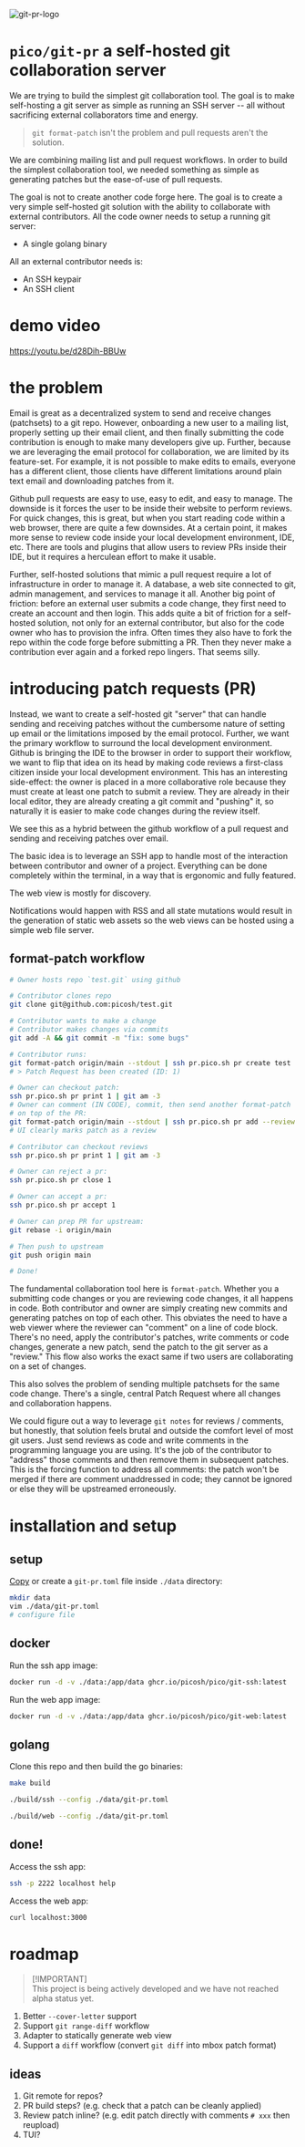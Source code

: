 ![git-pr-logo](logo.png)

# `pico/git-pr` a self-hosted git collaboration server

We are trying to build the simplest git collaboration tool. The goal is to make
self-hosting a git server as simple as running an SSH server -- all without
sacrificing external collaborators time and energy.

> `git format-patch` isn't the problem and pull requests aren't the solution.

We are combining mailing list and pull request workflows. In order to build the
simplest collaboration tool, we needed something as simple as generating patches
but the ease-of-use of pull requests.

The goal is not to create another code forge here. The goal is to create a very
simple self-hosted git solution with the ability to collaborate with external
contributors. All the code owner needs to setup a running git server:

- A single golang binary

All an external contributor needs is:

- An SSH keypair
- An SSH client

# demo video

https://youtu.be/d28Dih-BBUw

# the problem

Email is great as a decentralized system to send and receive changes (patchsets)
to a git repo. However, onboarding a new user to a mailing list, properly
setting up their email client, and then finally submitting the code contribution
is enough to make many developers give up. Further, because we are leveraging
the email protocol for collaboration, we are limited by its feature-set. For
example, it is not possible to make edits to emails, everyone has a different
client, those clients have different limitations around plain text email and
downloading patches from it.

Github pull requests are easy to use, easy to edit, and easy to manage. The
downside is it forces the user to be inside their website to perform reviews.
For quick changes, this is great, but when you start reading code within a web
browser, there are quite a few downsides. At a certain point, it makes more
sense to review code inside your local development environment, IDE, etc. There
are tools and plugins that allow users to review PRs inside their IDE, but it
requires a herculean effort to make it usable.

Further, self-hosted solutions that mimic a pull request require a lot of
infrastructure in order to manage it. A database, a web site connected to git,
admin management, and services to manage it all. Another big point of friction:
before an external user submits a code change, they first need to create an
account and then login. This adds quite a bit of friction for a self-hosted
solution, not only for an external contributor, but also for the code owner who
has to provision the infra. Often times they also have to fork the repo within
the code forge before submitting a PR. Then they never make a contribution ever
again and a forked repo lingers. That seems silly.

# introducing patch requests (PR)

Instead, we want to create a self-hosted git "server" that can handle sending
and receiving patches without the cumbersome nature of setting up email or the
limitations imposed by the email protocol. Further, we want the primary workflow
to surround the local development environment. Github is bringing the IDE to the
browser in order to support their workflow, we want to flip that idea on its
head by making code reviews a first-class citizen inside your local development
environment. This has an interesting side-effect: the owner is placed in a more
collaborative role because they must create at least one patch to submit a
review. They are already in their local editor, they are already creating a git
commit and "pushing" it, so naturally it is easier to make code changes during
the review itself.

We see this as a hybrid between the github workflow of a pull request and
sending and receiving patches over email.

The basic idea is to leverage an SSH app to handle most of the interaction
between contributor and owner of a project. Everything can be done completely
within the terminal, in a way that is ergonomic and fully featured.

The web view is mostly for discovery.

Notifications would happen with RSS and all state mutations would result in the
generation of static web assets so the web views can be hosted using a simple
web file server.

## format-patch workflow

```bash
# Owner hosts repo `test.git` using github

# Contributor clones repo
git clone git@github.com:picosh/test.git

# Contributor wants to make a change
# Contributor makes changes via commits
git add -A && git commit -m "fix: some bugs"

# Contributor runs:
git format-patch origin/main --stdout | ssh pr.pico.sh pr create test
# > Patch Request has been created (ID: 1)

# Owner can checkout patch:
ssh pr.pico.sh pr print 1 | git am -3
# Owner can comment (IN CODE), commit, then send another format-patch
# on top of the PR:
git format-patch origin/main --stdout | ssh pr.pico.sh pr add --review 1
# UI clearly marks patch as a review

# Contributor can checkout reviews
ssh pr.pico.sh pr print 1 | git am -3

# Owner can reject a pr:
ssh pr.pico.sh pr close 1

# Owner can accept a pr:
ssh pr.pico.sh pr accept 1

# Owner can prep PR for upstream:
git rebase -i origin/main

# Then push to upstream
git push origin main

# Done!
```

The fundamental collaboration tool here is `format-patch`. Whether you a
submitting code changes or you are reviewing code changes, it all happens in
code. Both contributor and owner are simply creating new commits and generating
patches on top of each other. This obviates the need to have a web viewer where
the reviewer can "comment" on a line of code block. There's no need, apply the
contributor's patches, write comments or code changes, generate a new patch,
send the patch to the git server as a "review." This flow also works the exact
same if two users are collaborating on a set of changes.

This also solves the problem of sending multiple patchsets for the same code
change. There's a single, central Patch Request where all changes and
collaboration happens.

We could figure out a way to leverage `git notes` for reviews / comments, but
honestly, that solution feels brutal and outside the comfort level of most git
users. Just send reviews as code and write comments in the programming language
you are using. It's the job of the contributor to "address" those comments and
then remove them in subsequent patches. This is the forcing function to address
all comments: the patch won't be merged if there are comment unaddressed in
code; they cannot be ignored or else they will be upstreamed erroneously.

# installation and setup

## setup

[Copy](./git-pr.toml) or create a `git-pr.toml` file inside `./data` directory:

```bash
mkdir data
vim ./data/git-pr.toml
# configure file
```

## docker

Run the ssh app image:

```bash
docker run -d -v ./data:/app/data ghcr.io/picosh/pico/git-ssh:latest
```

Run the web app image:

```bash
docker run -d -v ./data:/app/data ghcr.io/picosh/pico/git-web:latest
```

## golang

Clone this repo and then build the go binaries:

```bash
make build
```

```bash
./build/ssh --config ./data/git-pr.toml
```

```bash
./build/web --config ./data/git-pr.toml
```

## done!

Access the ssh app:

```bash
ssh -p 2222 localhost help
```

Access the web app:

```bash
curl localhost:3000
```

# roadmap

> [!IMPORTANT]\
> This project is being actively developed and we have not reached alpha status
> yet.

1. Better `--cover-letter` support
1. Support `git range-diff` workflow
1. Adapter to statically generate web view
1. Support a `diff` workflow (convert `git diff` into mbox patch format)

## ideas

1. Git remote for repos?
1. PR build steps? (e.g. check that a patch can be cleanly applied)
1. Review patch inline? (e.g. edit patch directly with comments `# xxx` then
   reupload)
1. TUI?
